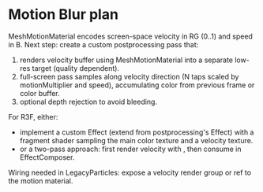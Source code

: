 # Motion Blur plan
 
 MeshMotionMaterial encodes screen-space velocity in RG (0..1) and speed in B.
 Next step: create a custom postprocessing pass that:
  1) renders velocity buffer using MeshMotionMaterial into a separate low-res target (quality dependent).
  2) full-screen pass samples along velocity direction (N taps scaled by motionMultiplier and speed), accumulating color from previous frame or color buffer.
  3) optional depth rejection to avoid bleeding.
 
 For R3F, either:
  - implement a custom Effect (extend from postprocessing's Effect) with a fragment shader sampling the main color texture and a velocity texture.
  - or a two-pass approach: first render velocity with <primitive object={triangles.motionMaterial} />, then consume in EffectComposer.
 
 Wiring needed in LegacyParticles: expose a velocity render group or ref to the motion material.